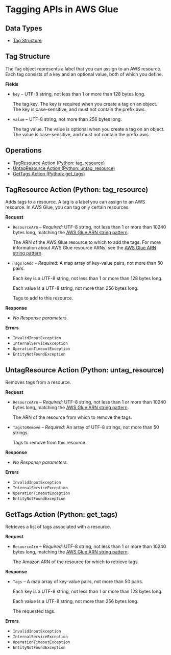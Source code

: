# Tagging APIs in AWS Glue<a name="aws-glue-api-tags"></a>

## Data Types<a name="aws-glue-api-tags-objects"></a>
+ [Tag Structure](#aws-glue-api-tags-Tag)

## Tag Structure<a name="aws-glue-api-tags-Tag"></a>

The `Tag` object represents a label that you can assign to an AWS resource\. Each tag consists of a key and an optional value, both of which you define\.

**Fields**
+ `key` – UTF\-8 string, not less than 1 or more than 128 bytes long\.

  The tag key\. The key is required when you create a tag on an object\. The key is case\-sensitive, and must not contain the prefix aws\.
+ `value` – UTF\-8 string, not more than 256 bytes long\.

  The tag value\. The value is optional when you create a tag on an object\. The value is case\-sensitive, and must not contain the prefix aws\.

## Operations<a name="aws-glue-api-tags-actions"></a>
+ [TagResource Action \(Python: tag\_resource\)](#aws-glue-api-tags-TagResource)
+ [UntagResource Action \(Python: untag\_resource\)](#aws-glue-api-tags-UntagResource)
+ [GetTags Action \(Python: get\_tags\)](#aws-glue-api-tags-GetTags)

## TagResource Action \(Python: tag\_resource\)<a name="aws-glue-api-tags-TagResource"></a>

Adds tags to a resource\. A tag is a label you can assign to an AWS resource\. In AWS Glue, you can tag only certain resources\. 

**Request**
+ `ResourceArn` – *Required:* UTF\-8 string, not less than 1 or more than 10240 bytes long, matching the [AWS Glue ARN string pattern](aws-glue-api-common.md#aws-glue-api-regex-aws-glue-arn-id)\.

  The ARN of the AWS Glue resource to which to add the tags\. For more information about AWS Glue resource ARNs, see the [AWS Glue ARN string pattern](https://docs.aws.amazon.com/glue/latest/dg/aws-glue-api-common.html#aws-glue-api-regex-aws-glue-arn-id)\.
+ `TagsToAdd` – *Required:* A map array of key\-value pairs, not more than 50 pairs\.

  Each key is a UTF\-8 string, not less than 1 or more than 128 bytes long\.

  Each value is a UTF\-8 string, not more than 256 bytes long\.

  Tags to add to this resource\.

**Response**
+ *No Response parameters\.*

**Errors**
+ `InvalidInputException`
+ `InternalServiceException`
+ `OperationTimeoutException`
+ `EntityNotFoundException`

## UntagResource Action \(Python: untag\_resource\)<a name="aws-glue-api-tags-UntagResource"></a>

Removes tags from a resource\.

**Request**
+ `ResourceArn` – *Required:* UTF\-8 string, not less than 1 or more than 10240 bytes long, matching the [AWS Glue ARN string pattern](aws-glue-api-common.md#aws-glue-api-regex-aws-glue-arn-id)\.

  The ARN of the resource from which to remove the tags\.
+ `TagsToRemove` – *Required:* An array of UTF\-8 strings, not more than 50 strings\.

  Tags to remove from this resource\.

**Response**
+ *No Response parameters\.*

**Errors**
+ `InvalidInputException`
+ `InternalServiceException`
+ `OperationTimeoutException`
+ `EntityNotFoundException`

## GetTags Action \(Python: get\_tags\)<a name="aws-glue-api-tags-GetTags"></a>

Retrieves a list of tags associated with a resource\.

**Request**
+ `ResourceArn` – *Required:* UTF\-8 string, not less than 1 or more than 10240 bytes long, matching the [AWS Glue ARN string pattern](aws-glue-api-common.md#aws-glue-api-regex-aws-glue-arn-id)\.

  The Amazon ARN of the resource for which to retrieve tags\.

**Response**
+ `Tags` – A map array of key\-value pairs, not more than 50 pairs\.

  Each key is a UTF\-8 string, not less than 1 or more than 128 bytes long\.

  Each value is a UTF\-8 string, not more than 256 bytes long\.

  The requested tags\.

**Errors**
+ `InvalidInputException`
+ `InternalServiceException`
+ `OperationTimeoutException`
+ `EntityNotFoundException`
